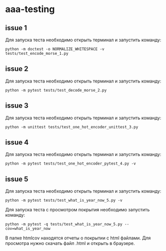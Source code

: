 # aaa-testing

## issue 1

Для запуска теста необходимо открыть терминал и запустить команду:
```
python -m doctest -o NORMALIZE_WHITESPACE -v tests/test_encode_morse_1.py
```

## issue 2

Для запуска теста необходимо открыть терминал и запустить команду:

```
python -m pytest tests/test_decode_morse_2.py
```

## issue 3

Для запуска теста необходимо открыть терминал и запустить команду:
```
python -m unittest tests/test_one_hot_encoder_unittest_3.py
```

## issue 4

Для запуска теста необходимо открыть терминал и запустить команду:
```
python -m pytest tests/test_one_hot_encoder_pytest_4.py -v
```

## issue 5

Для запуска теста необходимо открыть терминал и запустить команду:
```
python -m pytest tests/test_what_is_year_now_5.py -v
```
Для запуска теста с просмотром покрытия необходимо запустить команду:
```
python -m pytest -q tests/test_what_is_year_now_5.py --cov=what_is_year_now
```

В папке htmlcov находятся отчеты о покрытии с html файлами.
Для просмотра нужно скачать файл .html и открыть в браузере.

